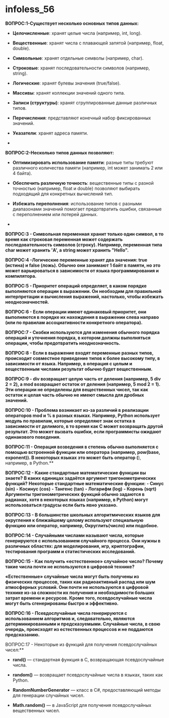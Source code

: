 # infoless_56


**ВОПРОС:1-Существует несколько основных типов данных:**

- **Целочисленные**: хранят целые числа (например, int, long).

- **Вещественные**: хранят числа с плавающей запятой (например, float, double).

- **Символьные**: хранят отдельные символы (например, char).

- **Строковые**: хранят последовательности символов (например, string).

- **Логические**: хранят булевы значения (true/false).

- **Массивы**: хранят коллекции значений одного типа.

- **Записи (структуры)**: хранят сгруппированные данные различных типов.

- **Перечисления**: представляют конечный набор фиксированных значений.

- **Указатели**: хранят адреса памяти.

- 

**ВОПРОС:2-Несколько типов данных позволяют:**

- **Оптимизировать использование памяти**: разные типы требуют различного количества памяти (например, int может занимать 2 или 4 байта).

- **Обеспечить различную точность**: вещественные типы с разной точностью (например, float и double) позволяют выбирать подходящий для конкретных вычислений тип.

- **Избежать переполнения**: использование типов с разными диапазонами значений помогает предотвратить ошибки, связанные с переполнением или потерей данных.

- 

**ВОПРОС:3 - Символьная переменная хранит только один символ, в то время как **строковая переменная** может содержать последовательность символов (строку). Например, переменная типа char может хранить 'A', а string может хранить "Hello".**



**ВОПРОС:4 -Логические переменные хранят два значения: true (истина) и false (ложь). Обычно они занимают 1 байт в памяти, но это может варьироваться в зависимости от языка программирования и компилятора.**



**ВОПРОС:5 - Приоритет операций определяет, в каком порядке выполняются операции в выражении. Он необходим для правильной интерпретации и вычисления выражений, настолько, чтобы избежать неоднозначностей.**



**ВОПРОС:6 - Если операции имеют одинаковый приоритет, они выполняются в порядке их нахождения в выражении слева направо (или по правилам ассоциативности конкретного оператора).**



**ВОПРОС:7 - Скобки используются для изменения обычного порядка операций и уточнения порядка, в котором должны выполняться операции, чтобы предотвратить неоднозначность.**



**ВОПРОС:8 - Если в выражение входят переменные разных типов, происходит совместное приведение типов к более высокому типу, в зависимости от языка. Например, в операция с целым и вещественным числами результат обычно будет вещественным.**



**ВОПРОС:9 - **div** возвращает целую часть от деления (например, 5 div 2 = 2), а **mod** возвращает остаток от деления (например, 5 mod 2 = 1). Эти операции не определены для вещественных чисел, так как остаток и целая часть обычно не имеют смысла для дробных значений.**



**ВОПРОС:10 - Проблема возникает из-за различий в реализации операторов mod и % в разных языках. Например, Python использует модуль по правилам, которые определяют знак остатка в зависимости от делимого, в то время как C может возвращать другой результат. Это может вызвать ошибки, если программисты ожидают одинакового поведения.**



**ВОПРОС:11 - Операция возведения в степень обычно выполняется с помощью встроенной функции или оператора (например, pow(base, exponent)). В некоторых языках это может быть оператор (**), например, в Python.**



**ВОПРОС:12 - Какие стандартные математические функции вы знаете? В каких единицах задаётся аргумент тригонометрических функций?**
**Некоторые стандартные математические функции:**
**- Синус (sin)**
**- Косинус (cos)**
**- Тангенс (tan)**
**- Логарифм (log)**
**- Корень (sqrt)**
**Аргументы тригонометрических функций обычно задаются в радианах, хотя в некоторых языках (например, в Python) могут использоваться градусы если быть явно указано.**



**ВОПРОС:13 - В большинстве школьных алгоритмических языков для округления к ближайшему целому используют специальную функцию или оператор, например, Округлить(число) или подобное.** 

 

**ВОПРОС:14 - **Случайными числами** называют числа, которые генерируются с использованием случайного процесса. Они нужны в различных областях: для моделирования, игр, криптографии, тестирования программ и статистических исследований.**



**ВОПРОС:15 - Как получить «естественное» случайное число? Почему такие числа почти не используются в цифровой технике?**

**«Естественные» случайные числа могут быть получены из физических процессов, таких как радиоактивный распад или шум атмосферных условий. Они почти не используются в цифровой технике из-за сложности их получения и необходимости больших затрат времени и ресурсов. Кроме того, псевдослучайные числа могут быть сгенерированы быстро и эффективно.**



**ВОПРОС:16 - Псевдослучайные числа генерируются с использованием алгоритмов и, следовательно, являются детерминированными и предсказуемыми. Случайные числа, в свою очередь, происходят из естественных процессов и не поддаются предсказанию.**



ВОПРОС:17 - Некоторые из функций для получения псевдослучайных чисел:**

- **rand()** — стандартная функция в C, возвращающая псевдослучайные числа.

- **random()** — возвращает псевдослучайные числа в языках, таких как Python.

- **RandomNumberGenerator** — класс в C#, предоставляющий методы для генерации случайных чисел.

- **Math.random()** — в JavaScript для получения псевдослучайных вещественных чисел.
